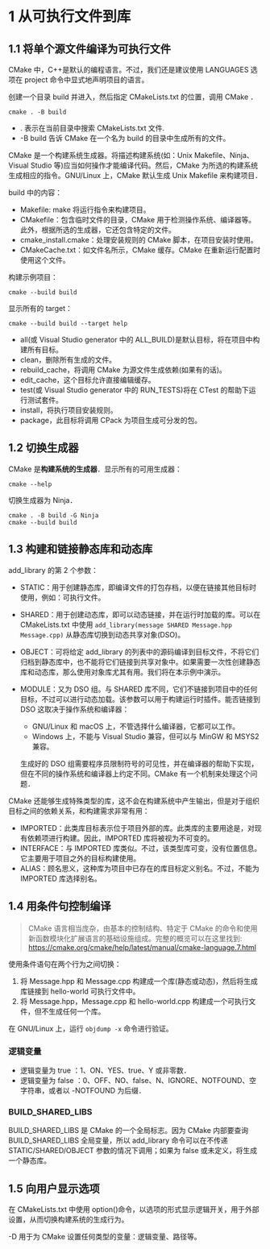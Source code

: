 # 1 从可执行文件到库

## 1.1 将单个源文件编译为可执行文件

CMake 中，C++是默认的编程语言。不过，我们还是建议使用 LANGUAGES 选项在 project 命令中显式地声明项目的语言。

创建一个目录 build 并进入，然后指定 CMakeLists.txt 的位置，调用 CMake ．

```shell
cmake . -B build
```

- . 表示在当前目录中搜索 CMakeLists.txt 文件.
- -B build 告诉 CMake 在一个名为 build 的目录中生成所有的文件。

CMake 是一个构建系统生成器。将描述构建系统(如：Unix Makefile、Ninja、Visual Studio 等)应当如何操作才能编译代码。然后，CMake 为所选的构建系统生成相应的指令。GNU/Linux 上，CMake 默认生成 Unix Makefile 来构建项目．

build 中的内容：

- Makefile: make 将运行指令来构建项目。
- CMakefile：包含临时文件的目录，CMake 用于检测操作系统、编译器等。此外，根据所选的生成器，它还包含特定的文件。
- cmake_install.cmake：处理安装规则的 CMake 脚本，在项目安装时使用。
- CMakeCache.txt：如文件名所示，CMake 缓存。CMake 在重新运行配置时使用这个文件。

构建示例项目：

```shell
cmake --build build
```

显示所有的 target：

```shell
cmake --build build --target help
```

- all(或 Visual Studio generator 中的 ALL_BUILD)是默认目标，将在项目中构建所有目标。
- clean，删除所有生成的文件。
- rebuild_cache，将调用 CMake 为源文件生成依赖(如果有的话)。
- edit_cache，这个目标允许直接编辑缓存。
- test(或 Visual Studio generator 中的 RUN_TESTS)将在 CTest 的帮助下运行测试套件。
- install，将执行项目安装规则。
- package，此目标将调用 CPack 为项目生成可分发的包。

## 1.2 切换生成器

CMake 是**构建系统的生成器**．显示所有的可用生成器：

```shell
cmake --help
```

切换生成器为 Ninja．

```shell
cmake . -B build -G Ninja
cmake --build build
```

## 1.3 构建和链接静态库和动态库

add_library 的第 2 个参数：

- STATIC：用于创建静态库，即编译文件的打包存档，以便在链接其他目标时使用，例如：可执行文件。
- SHARED：用于创建动态库，即可以动态链接，并在运行时加载的库。可以在 CMakeLists.txt 中使用 `add_library(message SHARED Message.hpp Message.cpp)` 从静态库切换到动态共享对象(DSO)。
- OBJECT：可将给定 add_library 的列表中的源码编译到目标文件，不将它们归档到静态库中，也不能将它们链接到共享对象中。如果需要一次性创建静态库和动态库，那么使用对象库尤其有用。我们将在本示例中演示。
- MODULE：又为 DSO 组。与 SHARED 库不同，它们不链接到项目中的任何目标，不过可以进行动态加载。该参数可以用于构建运行时插件。能否链接到 DSO 这取决于操作系统和编译器：

  - GNU/Linux 和 macOS 上，不管选择什么编译器，它都可以工作。
  - Windows 上，不能与 Visual Studio 兼容，但可以与 MinGW 和 MSYS2 兼容。

  生成好的 DSO 组需要程序员限制符号的可见性，并在编译器的帮助下实现，但在不同的操作系统和编译器上约定不同。CMake 有一个机制来处理这个问题．

CMake 还能够生成特殊类型的库，这不会在构建系统中产生输出，但是对于组织目标之间的依赖关系，和构建需求非常有用：

- IMPORTED：此类库目标表示位于项目外部的库。此类库的主要用途是，对现有依赖项进行构建。因此，IMPORTED 库将被视为不可变的。
- INTERFACE：与 IMPORTED 库类似。不过，该类型库可变，没有位置信息。它主要用于项目之外的目标构建使用。
- ALIAS：顾名思义，这种库为项目中已存在的库目标定义别名。不过，不能为 IMPORTED 库选择别名。

## 1.4 用条件句控制编译

> ####
>
> CMake 语言相当庞杂，由基本的控制结构、特定于 CMake 的命令和使用新函数模块化扩展语言的基础设施组成。完整的概览可以在这里找到: <https://cmake.org/cmake/help/latest/manual/cmake-language.7.html>​

使用条件语句在两个行为之间切换：

1. 将 Message.hpp 和 Message.cpp 构建成一个库(静态或动态)，然后将生成库链接到 hello-world 可执行文件中。
2. 将 Message.hpp，Message.cpp 和 hello-world.cpp 构建成一个可执行文件，但不生成任何一个库。

在 GNU/Linux 上，运行 `objdump -x` 命令进行验证。

### 逻辑变量

- 逻辑变量为 true ：1、ON、YES、true、Y 或非零数．
- 逻辑变量为 false ：0、OFF、NO、false、N、IGNORE、NOTFOUND、空字符串，或者以 -NOTFOUND 为后缀．

### BUILD_SHARED_LIBS

BUILD_SHARED_LIBS 是 CMake 的一个全局标志。因为 CMake 内部要查询 BUILD_SHARED_LIBS 全局变量，所以 add_library 命令可以在不传递 STATIC/SHARED/OBJECT 参数的情况下调用；如果为 false 或未定义，将生成一个静态库。

## 1.5 向用户显示选项

在 CMakeLists.txt 中使用 option()命令，以选项的形式显示逻辑开关，用于外部设置，从而切换构建系统的生成行为。

-D 用于为 CMake 设置任何类型的变量：逻辑变量、路径等。

